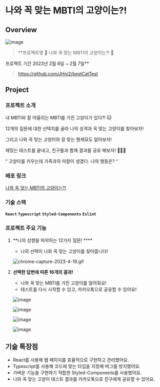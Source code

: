 # 나와 꼭 맞는 MBTI의 고양이는?!

## Overview

![image](https://s3-us-west-2.amazonaws.com/secure.notion-static.com/f21daa04-95a6-4381-b412-841d996b9951/Untitled.png)

> **프로젝트명 
🐾 나와 꼭 맞는 MBTI의 고양이는?! 🐾

프로젝트 기간 
2023년 2월 6일 ~ 2월 7일**
> 
> 
> https://github.com/JHni2/bestCatTest
> 

## Project

### 프로젝트 소개

내 MBTI와 잘 어울리는 MBTI를 가진 고양이가 있다?! 🐱

12개의 질문에 대한 선택지를 골라 나의 성격과 꼭 맞는 고양이를 찾아보자!

그리고 나와 꼭 맞는 고양이와 잘 맞는 형제묘도 알아보자!

재밌는 테스트를 끝내고, 친구들과 함께 결과를 공유 해보자! 🙋🏻‍♀️

 “ 고양이를 키우는데 가족과의 마찰이 생겼다. 나의 행동은? “

### **배포 링크**

[나와 꼭 맞는 MBTI의 고양이는?!](https://mbtitest-ts.vercel.app/)

### **기술 스택**

**`React` `Typescript`** **`Styled-Components`** **`Eslint`**

### 프로젝트 주요 기능

1. **나의 성향을 파악하는 12가지 질문! ****
    - 나의 선택이 나와 꼭 맞는 고양이를 찾아줍니다!
    
    ![chrome-capture-2023-4-19.gif](https://s3-us-west-2.amazonaws.com/secure.notion-static.com/b9accf95-1422-48c4-81f2-051cf65ad28b/chrome-capture-2023-4-19.gif)
    
2.  **선택한 답변에 따른 16개의 결과!**
    - 나와 꼭 맞는 MBTI를 가진 고양이를 알려줘요!
    - 테스트를 다시 시작할 수 있고, 카카오톡으로 공유할 수 있어요!
    
    ![image](https://s3-us-west-2.amazonaws.com/secure.notion-static.com/bc3025f0-ccef-46d7-9d3e-f9275122354f/Untitled.png)
    
    ![image](https://s3-us-west-2.amazonaws.com/secure.notion-static.com/d13e8971-0e3b-4a8f-87e0-21c2dc05c4ba/Untitled.png)
    
    ![image](https://s3-us-west-2.amazonaws.com/secure.notion-static.com/0de50217-c71c-4ee8-b1cd-20611e0f4e4d/Untitled.png)
    
    ![image](https://s3-us-west-2.amazonaws.com/secure.notion-static.com/caf5ec72-389f-4b1e-a39a-8c15d185279e/Untitled.png)
    

## 기술 특장점

- React를 사용해 웹 페이지를 효율적으로 구현하고 관리했어요.
- Typescript를 사용해 코드에 맞는 타입을 지정해 버그를 방지했어요.
- 가벼운 기능을 구현하기 적합한 Styled-Components를 사용했어요.
- 나와 꼭 맞는 고양이 테스트 결과를 카카오톡으로 친구에게 공유할 수 있어요.